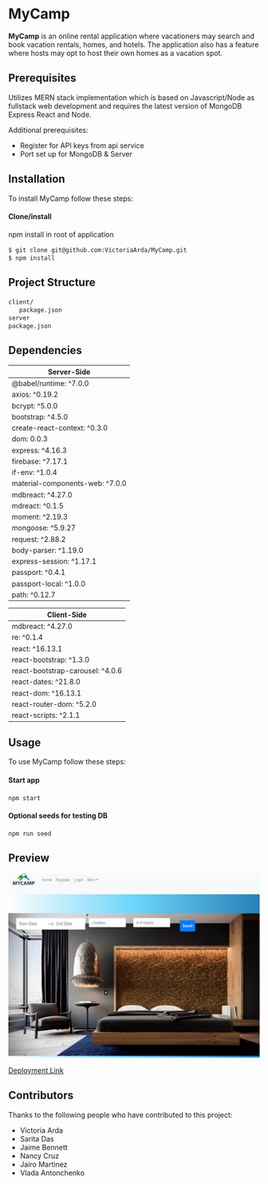 # MyCamp

**MyCamp** is an online rental application where vacationers may search and book vacation rentals, homes, and hotels. The application also has a feature where hosts may opt to host their own homes as a vacation spot.

## Prerequisites

Utilizes MERN stack implementation which is based on Javascript/Node as fullstack web development and requires the latest version of MongoDB Express React and Node.

Additional prerequisites:

* Register for API keys from api service 
* Port set up for MongoDB & Server

## Installation

To install MyCamp follow these steps:

#### Clone/install

npm install in root of application

```
$ git clone git@github.com:VictoriaArda/MyCamp.git
$ npm install
```
## Project Structure

```
client/
   package.json
server
package.json
```

## Dependencies

| Server-Side   
| ------------- 
|   @babel/runtime: ^7.0.0
|   axios: ^0.19.2
|   bcrypt: ^5.0.0
|   bootstrap: ^4.5.0
|   create-react-context: ^0.3.0
|   dom: 0.0.3
|   express: ^4.16.3
|   firebase: ^7.17.1
|   if-env: ^1.0.4
|   material-components-web: ^7.0.0
|   mdbreact: ^4.27.0
|   mdreact: ^0.1.5
|   moment: ^2.19.3 
|   mongoose: ^5.9.27
|   request: ^2.88.2
|   body-parser: ^1.19.0
|   express-session: ^1.17.1
|   passport: ^0.4.1
|   passport-local: ^1.0.0
|   path: ^0.12.7 


| Client-Side  
| ------------- 
|   mdbreact: ^4.27.0
|   re: ^0.1.4
|   react: ^16.13.1
|   react-bootstrap: ^1.3.0
|   react-bootstrap-carousel: ^4.0.6
|   react-dates: ^21.8.0
|   react-dom: ^16.13.1
|   react-router-dom: ^5.2.0
|   react-scripts: ^2.1.1


## Usage
To use MyCamp follow these steps:

#### Start app
```
npm start
```
#### Optional seeds for testing DB
```
npm run seed
```

## Preview

![MyCamp preview](./client/src/components/Files/projectpics/MyCamp.PNG)

[Deployment Link](http://a.com)

## Contributors

Thanks to the following people who have contributed to this project:

* Victoria Arda
* Sarita Das
* Jaime Bennett
* Nancy Cruz
* Jairo Martinez
* Vlada Antonchenko
